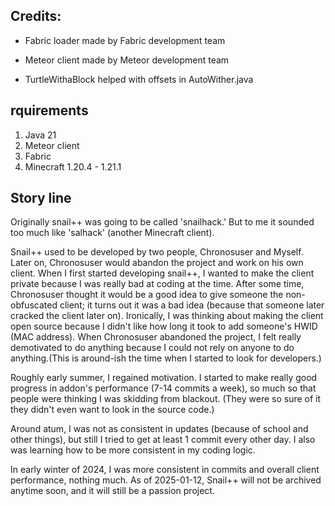 ## Credits:

- Fabric loader made by Fabric development team

- Meteor client made by Meteor development team

- TurtleWithaBlock helped with offsets in AutoWither.java

## rquirements
1. Java 21
2. Meteor client
3. Fabric
2. Minecraft 1.20.4 - 1.21.1


## Story line
Originally snail++ was going to be called 'snailhack.' But to me it sounded too much like 'salhack' (another Minecraft client).

Snail++ used to be developed by two people, Chronosuser and Myself. Later on, Chronosuser would abandon the project and work on his own client. When I first started developing snail++, I wanted to make the client private because I was really bad at coding at the time. After some time, Chronosuser thought it would be a good idea to give someone the non-obfuscated client; it turns out it was a bad idea (because that someone later cracked the client later on).
Ironically, I was thinking about making the client open source because I didn't like how long it took to add someone's HWID (MAC address). 
When Chronosuser abandoned the project, I felt really demotivated to do anything because I could not rely on anyone to do anything.(This is around-ish the time when I started to look for developers.) 

Roughly early summer, I regained motivation. I started to make really good progress in addon's performance (7-14 commits a week), so much so that people were thinking I was skidding from blackout. (They were so sure of it they didn't even want to look in the source code.) 

Around atum, I was not as consistent in updates (because of school and other things), but still I tried to get at least 1 commit every other day. I also was learning how to be more consistent in my coding logic. 

In early winter of 2024, I was more consistent in commits and overall client performance, nothing much.
As of 2025-01-12, Snail++ will not be archived anytime soon, and it will still be a passion project.
